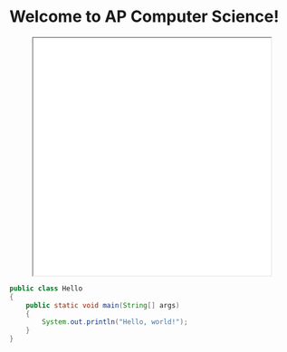 
# Welcome to AP Computer Science!

<div style="text-align:center;" width="100%">
<iframe src="phyllotaxis/index.html" height="420px" width="420px"></iframe>
</div>


```java
public class Hello 
{
    public static void main(String[] args)
    {
        System.out.println("Hello, world!");
    }
}
```


